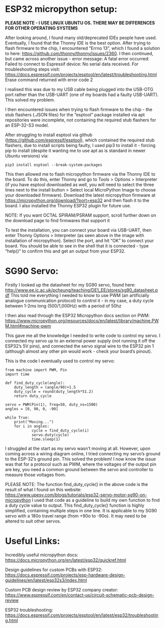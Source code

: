 # ESP32 micropython setup:

**PLEASE NOTE - I USE LINUX UBUNTU OS. THERE MAY BE DIFFERENCES FOR OTHER OPERATING SYSTEMS**

After looking around, I found many old/deprecated IDEs people have used. Eventually, I found that the Thonny IDE is the best option. After trying to flash firmware to the chip, I encountered “Errno 13”, which I found a solution to here: https://github.com/thonny/thonny/issues/2360. I then continued, but came across another issue - error message: A fatal error occurred: Failed to connect to Espressif device: No serial data received. For troubleshooting steps visit: https://docs.espressif.com/projects/esptool/en/latest/troubleshooting.html Erase command returned with error code 2

I realised this was due to my USB cable being plugged into the USB-OTG port rather than the USB-UART (one of my boards had a faulty USB-UART). This solved my problem.

I then encountered issues when trying to flash firmware to the chip - the stub flashers (.JSON files) for the “esptool” package installed via apt repositories were incomplete, not containing the required stub flashers for an ESP-32-S3 model.

After struggling to install esptool via github (https://github.com/espressif/esptool), which contained the required stub flashers, due to install scripts being faulty, I used pip3 to install it - forcing pip to install (despite it wanting me to use apt as is standard in newer Ubuntu versions) via: 
```
pip3 install esptool --break-system-packages
```
This then allowed me to flash micropython firmware via the Thonny IDE to the board. To do this, enter Thonny and go to Tools > Options > Interpreter (if you have esptool downloaded as well, you will need to select the three lines next to the install button > Select local MicroPython Image to choose your downloaded firmware). Download the latest micropython firmware at https://micropython.org/download/?port=esp32 and then flash it to the board. I also installed the Thonny ESP32 plugin for future use.

NOTE: If you want OCTAL SPIRAM/PSRAM support, scroll further down on the download page to find firmwares that support it

To test the installation, you can connect your board via USB-UART, then enter Thonny Options > Interpreter (as seen above in the image with installation of micropython). Select the port, and hit “OK” to connect your board. You should be able to see in the shell that it is connected - type “help()” to confirm this and get an output from your ESP32.

# SG90 Servo:

Firstly I looked up the datasheet for my SG90 servo, found here: http://www.ee.ic.ac.uk/pcheung/teaching/DE1_EE/stores/sg90_datasheet.pdf This told me everything I needed to know to use PWM (an artificially analogue communication protocol) to control it - in my case, a duty cycle between 1-2ms long (500/1,000Hz) with a period of 50hz

I then also read through the ESP32 Micropython docs section on PWM: https://www.micropython.org/resources/docs/en/latest/library/machine.PWM.html#machine-pwm

This gave me all the knowledge I needed to write code to control my servo. I connected my servo up to an external power supply (not running it off the ESP32’s 5V pins), and connected the servo signal wire to the ESP32 pin 1 (although almost any other pin would work - check your board’s pinout).

This is the code I eventually used to control my servo:

```
from machine import PWM, Pin
import time

def find_duty_cycle(angle):
	duty_length = (angle/90)+1.5
	duty_cycle = round(duty_length*51.2)
	return duty_cycle

servo = PWM(Pin(1), freq=50, duty_ns=1500)
angles = [0, 90, 0, -90]

while True:
	print("Moving...")
	for i in angles:
    		cycle = find_duty_cycle(i)
    		servo.duty(cycle)
    		time.sleep(1)
```

I struggled at the start as my servo wasn’t moving at all. However, upon coming across a wiring diagram online, I tried connecting my servo’s ground to the ESP-32’s ground pin. This solved the problem! I now know the issue was that for a protocol such as PWM, where the voltages of the output pin are key, you need a common ground between the servo and controller to measure those voltages from.

PLEASE NOTE: The function find_duty_cycle() in the above code is the result of what I found on this website: https://www.upesy.com/blogs/tutorials/esp32-servo-motor-sg90-on-micropython I used that code as a guideline to build my own function to find a duty cycle value to output. This find_duty_cycle() function is highly simplified, containing multiple steps in one line. It is applicable to my SG90 servo with a 180o travel range (from +90o to -90o). It may need to be altered to suit other servos.

# Useful Links:

Incredibly useful micropython docs: https://docs.micropython.org/en/latest/esp32/quickref.html

Design guidelines for custom PCBs with ESP32: https://docs.espressif.com/projects/esp-hardware-design-guidelines/en/latest/esp32s3/index.html

Custom PCB design review by ESP32 company creator: https://www.espressif.com/en/contact-us/circuit-schematic-pcb-design-review

ESP32 troubleshooting: https://docs.espressif.com/projects/esptool/en/latest/esp32/troubleshooting.html

